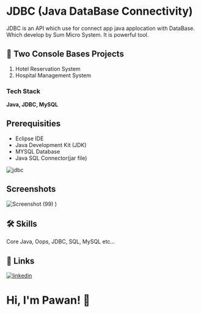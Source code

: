 
# JDBC (Java DataBase Connectivity)

JDBC is an API which use for connect app java applocation with DataBase. Which develop by Sum Micro System. It is powerful tool.

## 🚀 Two Console Bases Projects

1. Hotel Reservation System
2. Hospital Management System


### Tech Stack

**Java, JDBC, MySQL** 


## Prerequisities

- Eclipse IDE
- Java Development Kit (JDK)
- MYSQL Database
- Java SQL Connector(jar file)


![jdbc](https://github.com/IamPawan777/JDBC-with-project/assets/112340386/1764a3c4-f4f0-488d-8fed-bd4d5a4e351a)


## Screenshots

![Screenshot (99)](https://github.com/IamPawan777/JDBC-with-project/assets/112340386/ca44a1d8-849d-443c-af98-4fb39895de7c)
)


## 🛠 Skills
Core Java, Oops, JDBC, SQL, MySQL etc...


## 🔗 Links

[![linkedin](https://img.shields.io/badge/linkedin-0A66C2?style=for-the-badge&logo=linkedin&logoColor=white)](https://www.linkedin.com/in/pawan-bisht-a0578b201/)

# Hi, I'm Pawan! 👋

